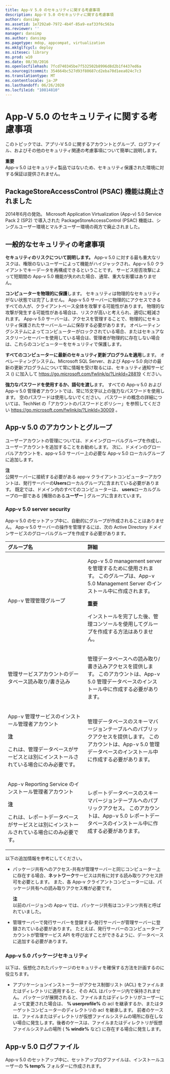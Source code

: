 ```yaml
---
title: App-V 5.0 のセキュリティに関する考慮事項
description: App-V 5.0 のセキュリティに関する考慮事項
author: dansimp
ms.assetid: 1e7292a0-7972-4b4f-85a9-eaf33f6c563a
ms.reviewer: ''
manager: dansimp
ms.author: dansimp
ms.pagetype: mdop, appcompat, virtualization
ms.mktglfcycl: deploy
ms.sitesec: library
ms.prod: w10
ms.date: 08/30/2016
ms.openlocfilehash: 7fcd740345be7f532502b8996d8d2b1f4437ed6a
ms.sourcegitcommit: 354664bc527d93f80687cd2eba70d1eea024c7c3
ms.translationtype: MT
ms.contentlocale: ja-JP
ms.lasthandoff: 06/26/2020
ms.locfileid: "10814810"
---
```

# App-V 5.0 のセキュリティに関する考慮事項


このトピックでは、アプリ-V 5.0 に関するアカウントとグループ、ログファイル、およびその他のセキュリティ関連の考慮事項について簡単に説明します。

**重要**  
App-v 5.0 はセキュリティ製品ではないため、セキュリティ保護された環境に対する保証は提供されません。



## PackageStoreAccessControl (PSAC) 機能は廃止されました


2014年6月の発効。 Microsoft Application Virtualization (App-v) 5.0 Service Pack 2 (SP2) で導入された PackageStoreAccessControl (PSAC) 機能は、シングルユーザー環境とマルチユーザー環境の両方で廃止されました。

## 一般的なセキュリティの考慮事項


**セキュリティのリスクについて説明します。** App-v 5.0 に対する最も重大なリスクは、権限のないユーザーによって機能がハイジャックされ、App-v 5.0 クライアントでキーデータを再構成できるということです。 サービス拒否攻撃によって短期間の App-v 5.0 機能が失われた場合、通常、重大な影響はありません。

**コンピューターを物理的に保護**します。 セキュリティは物理的なセキュリティがない状態では完了しません。 App-v 5.0 サーバーに物理的にアクセスできるすべての人が、クライアントベース全体を攻撃する可能性があります。 物理的な攻撃が発生する可能性がある場合は、リスクが高いと考えられ、適切に軽減されます。 App-v 5.0 サーバーは、アクセスを管理することで、物理的にセキュリティ保護されたサーバールームに保存する必要があります。 オペレーティングシステムによってコンピューターがロックされている場合、またはセキュアなスクリーンセーバーを使用している場合は、管理者が物理的に存在しない場合は、これらのコンピューターをセキュリティで保護します。

**すべてのコンピューターに最新のセキュリティ更新プログラムを適用**します。 オペレーティングシステム、Microsoft SQL Server、および App-v 5.0 向けの最新の更新プログラムについて常に情報を受け取るには、セキュリティ通知サービス () に加入して <https://go.microsoft.com/fwlink/p/?LinkId=28819> ください。

**強力なパスワードを使用するか、語句を渡し**ます。 すべての App-v 5.0 および App-v 5.0 管理者アカウントでは、常に15文字以上の強力なパスワードを使用します。 空のパスワードは使用しないでください。 パスワードの概念の詳細については、TechNet の「アカウントのパスワードとポリシー」を参照してください <https://go.microsoft.com/fwlink/p/?LinkId=30009> 。

## App-v 5.0 のアカウントとグループ


ユーザーアカウントの管理については、ドメイングローバルグループを作成し、ユーザーアカウントを追加することをお勧めします。 次に、ドメインのグローバルアカウントを、app-v 5.0 サーバー上の必要な App-v 5.0 ローカルグループに追加します。

**注**  
公開サーバーに接続する必要がある app-v クライアントコンピューターアカウントは、発行サーバーの**Users**ローカルグループに含まれている必要があります。 既定では、ドメイン内のすべてのコンピューターは、 **users**ローカルグループの一部である [権限のある**ユーザー** ] グループに含まれています。



### <a href="" id="-------------app-v-5-0-server-security"></a> App-v 5.0 server security

App-v 5.0 のセットアップ中に、自動的にグループが作成されることはありません。 App-v 5.0 サーバーの操作を管理するには、次の Active Directory ドメインサービスのグローバルグループを作成する必要があります。

<table>
<colgroup>
<col width="50%" />
<col width="50%" />
</colgroup>
<thead>
<tr class="header">
<th align="left">グループ名</th>
<th align="left">詳細</th>
</tr>
</thead>
<tbody>
<tr class="odd">
<td align="left"><p>App-v 管理管理グループ</p></td>
<td align="left"><p>App-v 5.0 management server を管理するために使用されます。 このグループは、App-v 5.0 Management Server のインストール中に作成されます。</p>
<div class="alert">
<strong>重要</strong><br/><p>インストールを完了した後、管理コンソールを使用してグループを作成する方法はありません。</p>
</div>
<div>

</div></td>
</tr>
<tr class="even">
<td align="left"><p>管理サービスアカウントのデータベース読み取り/書き込み</p></td>
<td align="left"><p>管理データベースへの読み取り/書き込みアクセスを提供します。 このアカウントは、App-v 5.0 管理データベースのインストール中に作成する必要があります。</p></td>
</tr>
<tr class="odd">
<td align="left"><p>App-v 管理サービスのインストール管理者アカウント</p>
<div class="alert">
<strong>注</strong><br/><p>これは、管理データベースがサービスとは別にインストールされている場合にのみ必要です。</p>
</div>
<div>

</div></td>
<td align="left"><p>管理データベースのスキーマバージョンテーブルへのパブリックアクセスを提供します。 このアカウントは、App-v 5.0 管理データベースのインストール中に作成する必要があります。</p></td>
</tr>
<tr class="even">
<td align="left"><p>App-v Reporting Service のインストール管理者アカウント</p>
<div class="alert">
<strong>注</strong><br/><p>これは、レポートデータベースがサービスとは別にインストールされている場合にのみ必要です。</p>
</div>
<div>

</div></td>
<td align="left"><p>レポートデータベースのスキーマバージョンテーブルへのパブリックアクセス。 このアカウントは、App-v 5.0 レポートデータベースのインストール中に作成する必要があります。</p></td>
</tr>
</tbody>
</table>



以下の追加情報を参考にしてください。

-   パッケージ共有へのアクセス-共有が管理サーバーと同じコンピューター上に存在する場合、**ネットワーク**サービスは共有に対する読み取りアクセス許可を必要とします。 また、各 App-v クライアントコンピューターには、パッケージ共有への読み取りアクセス権が必要です。

    **注**  
    以前のバージョンの App-v では、パッケージ共有はコンテンツ共有と呼ばれていました。



-   管理サーバーで発行サーバーを登録する-発行サーバーが管理サーバーに登録されている必要があります。 たとえば、発行サーバーのコンピューターアカウントが管理サービス API を呼び出すことができるように、データベースに追加する必要があります。

### <a href="" id="-------------app-v-5-0-package-security"></a> App-v 5.0 パッケージセキュリティ

以下は、仮想化されたパッケージのセキュリティを確保する方法を計画するのに役立ちます。

-   アプリケーションインストーラーがアクセス制御リスト (ACL) をファイルまたはディレクトリに適用すると、その ACL はパッケージ内で保持されません。 パッケージが展開されると、ファイルまたはディレクトリがユーザーによって変更された場合は、 **% userprofile%** の acl を継承するか、またはターゲットコンピューターのディレクトリの acl を継承します。 前者のケースは、ファイルまたはディレクトリが仮想ファイルシステムの場所に存在しない場合に発生します。後者のケースは、ファイルまたはディレクトリが仮想ファイルシステムの場所 ( **% windir%** など) に存在する場合に発生します。

## <a href="" id="---------app-v-5-0-log-files"></a> App-v 5.0 ログファイル


App-v 5.0 のセットアップ中に、セットアップログファイルは、インストールユーザーの **% temp%** フォルダーに作成されます。
